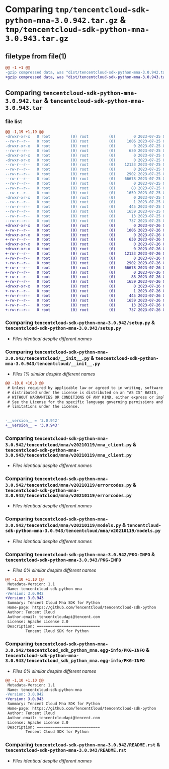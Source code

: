 # Comparing `tmp/tencentcloud-sdk-python-mna-3.0.942.tar.gz` & `tmp/tencentcloud-sdk-python-mna-3.0.943.tar.gz`

## filetype from file(1)

```diff
@@ -1 +1 @@
-gzip compressed data, was "dist/tencentcloud-sdk-python-mna-3.0.942.tar", last modified: Tue Jul 25 04:21:37 2023, max compression
+gzip compressed data, was "dist/tencentcloud-sdk-python-mna-3.0.943.tar", last modified: Wed Jul 26 00:40:56 2023, max compression
```

## Comparing `tencentcloud-sdk-python-mna-3.0.942.tar` & `tencentcloud-sdk-python-mna-3.0.943.tar`

### file list

```diff
@@ -1,19 +1,19 @@
-drwxr-xr-x   0 root         (0) root         (0)        0 2023-07-25 04:21:37.000000 tencentcloud-sdk-python-mna-3.0.942/
--rw-r--r--   0 root         (0) root         (0)     1006 2023-07-25 04:21:36.000000 tencentcloud-sdk-python-mna-3.0.942/setup.py
-drwxr-xr-x   0 root         (0) root         (0)        0 2023-07-25 04:21:37.000000 tencentcloud-sdk-python-mna-3.0.942/tencentcloud/
--rw-r--r--   0 root         (0) root         (0)      630 2023-07-25 04:21:36.000000 tencentcloud-sdk-python-mna-3.0.942/tencentcloud/__init__.py
-drwxr-xr-x   0 root         (0) root         (0)        0 2023-07-25 04:21:37.000000 tencentcloud-sdk-python-mna-3.0.942/tencentcloud/mna/
-drwxr-xr-x   0 root         (0) root         (0)        0 2023-07-25 04:21:37.000000 tencentcloud-sdk-python-mna-3.0.942/tencentcloud/mna/v20210119/
--rw-r--r--   0 root         (0) root         (0)    12133 2023-07-25 04:21:36.000000 tencentcloud-sdk-python-mna-3.0.942/tencentcloud/mna/v20210119/mna_client.py
--rw-r--r--   0 root         (0) root         (0)        0 2023-07-25 04:21:36.000000 tencentcloud-sdk-python-mna-3.0.942/tencentcloud/mna/v20210119/__init__.py
--rw-r--r--   0 root         (0) root         (0)     2902 2023-07-25 04:21:36.000000 tencentcloud-sdk-python-mna-3.0.942/tencentcloud/mna/v20210119/errorcodes.py
--rw-r--r--   0 root         (0) root         (0)    66678 2023-07-25 04:21:36.000000 tencentcloud-sdk-python-mna-3.0.942/tencentcloud/mna/v20210119/models.py
--rw-r--r--   0 root         (0) root         (0)        0 2023-07-25 04:21:36.000000 tencentcloud-sdk-python-mna-3.0.942/tencentcloud/mna/__init__.py
--rw-r--r--   0 root         (0) root         (0)       88 2023-07-25 04:21:37.000000 tencentcloud-sdk-python-mna-3.0.942/setup.cfg
--rw-r--r--   0 root         (0) root         (0)     1659 2023-07-25 04:21:37.000000 tencentcloud-sdk-python-mna-3.0.942/PKG-INFO
-drwxr-xr-x   0 root         (0) root         (0)        0 2023-07-25 04:21:37.000000 tencentcloud-sdk-python-mna-3.0.942/tencentcloud_sdk_python_mna.egg-info/
--rw-r--r--   0 root         (0) root         (0)        1 2023-07-25 04:21:37.000000 tencentcloud-sdk-python-mna-3.0.942/tencentcloud_sdk_python_mna.egg-info/dependency_links.txt
--rw-r--r--   0 root         (0) root         (0)      445 2023-07-25 04:21:37.000000 tencentcloud-sdk-python-mna-3.0.942/tencentcloud_sdk_python_mna.egg-info/SOURCES.txt
--rw-r--r--   0 root         (0) root         (0)     1659 2023-07-25 04:21:37.000000 tencentcloud-sdk-python-mna-3.0.942/tencentcloud_sdk_python_mna.egg-info/PKG-INFO
--rw-r--r--   0 root         (0) root         (0)       13 2023-07-25 04:21:37.000000 tencentcloud-sdk-python-mna-3.0.942/tencentcloud_sdk_python_mna.egg-info/top_level.txt
--rw-r--r--   0 root         (0) root         (0)      737 2023-07-25 04:21:36.000000 tencentcloud-sdk-python-mna-3.0.942/README.rst
+drwxr-xr-x   0 root         (0) root         (0)        0 2023-07-26 00:40:56.000000 tencentcloud-sdk-python-mna-3.0.943/
+-rw-r--r--   0 root         (0) root         (0)     1006 2023-07-26 00:40:56.000000 tencentcloud-sdk-python-mna-3.0.943/setup.py
+drwxr-xr-x   0 root         (0) root         (0)        0 2023-07-26 00:40:56.000000 tencentcloud-sdk-python-mna-3.0.943/tencentcloud/
+-rw-r--r--   0 root         (0) root         (0)      630 2023-07-26 00:40:56.000000 tencentcloud-sdk-python-mna-3.0.943/tencentcloud/__init__.py
+drwxr-xr-x   0 root         (0) root         (0)        0 2023-07-26 00:40:56.000000 tencentcloud-sdk-python-mna-3.0.943/tencentcloud/mna/
+drwxr-xr-x   0 root         (0) root         (0)        0 2023-07-26 00:40:56.000000 tencentcloud-sdk-python-mna-3.0.943/tencentcloud/mna/v20210119/
+-rw-r--r--   0 root         (0) root         (0)    12133 2023-07-26 00:40:56.000000 tencentcloud-sdk-python-mna-3.0.943/tencentcloud/mna/v20210119/mna_client.py
+-rw-r--r--   0 root         (0) root         (0)        0 2023-07-26 00:40:56.000000 tencentcloud-sdk-python-mna-3.0.943/tencentcloud/mna/v20210119/__init__.py
+-rw-r--r--   0 root         (0) root         (0)     2902 2023-07-26 00:40:56.000000 tencentcloud-sdk-python-mna-3.0.943/tencentcloud/mna/v20210119/errorcodes.py
+-rw-r--r--   0 root         (0) root         (0)    66678 2023-07-26 00:40:56.000000 tencentcloud-sdk-python-mna-3.0.943/tencentcloud/mna/v20210119/models.py
+-rw-r--r--   0 root         (0) root         (0)        0 2023-07-26 00:40:56.000000 tencentcloud-sdk-python-mna-3.0.943/tencentcloud/mna/__init__.py
+-rw-r--r--   0 root         (0) root         (0)       88 2023-07-26 00:40:56.000000 tencentcloud-sdk-python-mna-3.0.943/setup.cfg
+-rw-r--r--   0 root         (0) root         (0)     1659 2023-07-26 00:40:56.000000 tencentcloud-sdk-python-mna-3.0.943/PKG-INFO
+drwxr-xr-x   0 root         (0) root         (0)        0 2023-07-26 00:40:56.000000 tencentcloud-sdk-python-mna-3.0.943/tencentcloud_sdk_python_mna.egg-info/
+-rw-r--r--   0 root         (0) root         (0)        1 2023-07-26 00:40:56.000000 tencentcloud-sdk-python-mna-3.0.943/tencentcloud_sdk_python_mna.egg-info/dependency_links.txt
+-rw-r--r--   0 root         (0) root         (0)      445 2023-07-26 00:40:56.000000 tencentcloud-sdk-python-mna-3.0.943/tencentcloud_sdk_python_mna.egg-info/SOURCES.txt
+-rw-r--r--   0 root         (0) root         (0)     1659 2023-07-26 00:40:56.000000 tencentcloud-sdk-python-mna-3.0.943/tencentcloud_sdk_python_mna.egg-info/PKG-INFO
+-rw-r--r--   0 root         (0) root         (0)       13 2023-07-26 00:40:56.000000 tencentcloud-sdk-python-mna-3.0.943/tencentcloud_sdk_python_mna.egg-info/top_level.txt
+-rw-r--r--   0 root         (0) root         (0)      737 2023-07-26 00:40:56.000000 tencentcloud-sdk-python-mna-3.0.943/README.rst
```

### Comparing `tencentcloud-sdk-python-mna-3.0.942/setup.py` & `tencentcloud-sdk-python-mna-3.0.943/setup.py`

 * *Files identical despite different names*

### Comparing `tencentcloud-sdk-python-mna-3.0.942/tencentcloud/__init__.py` & `tencentcloud-sdk-python-mna-3.0.943/tencentcloud/__init__.py`

 * *Files 1% similar despite different names*

```diff
@@ -10,8 +10,8 @@
 # Unless required by applicable law or agreed to in writing, software
 # distributed under the License is distributed on an "AS IS" BASIS,
 # WITHOUT WARRANTIES OR CONDITIONS OF ANY KIND, either express or implied.
 # See the License for the specific language governing permissions and
 # limitations under the License.
 
 
-__version__ = '3.0.942'
+__version__ = '3.0.943'
```

### Comparing `tencentcloud-sdk-python-mna-3.0.942/tencentcloud/mna/v20210119/mna_client.py` & `tencentcloud-sdk-python-mna-3.0.943/tencentcloud/mna/v20210119/mna_client.py`

 * *Files identical despite different names*

### Comparing `tencentcloud-sdk-python-mna-3.0.942/tencentcloud/mna/v20210119/errorcodes.py` & `tencentcloud-sdk-python-mna-3.0.943/tencentcloud/mna/v20210119/errorcodes.py`

 * *Files identical despite different names*

### Comparing `tencentcloud-sdk-python-mna-3.0.942/tencentcloud/mna/v20210119/models.py` & `tencentcloud-sdk-python-mna-3.0.943/tencentcloud/mna/v20210119/models.py`

 * *Files identical despite different names*

### Comparing `tencentcloud-sdk-python-mna-3.0.942/PKG-INFO` & `tencentcloud-sdk-python-mna-3.0.943/PKG-INFO`

 * *Files 0% similar despite different names*

```diff
@@ -1,10 +1,10 @@
 Metadata-Version: 1.1
 Name: tencentcloud-sdk-python-mna
-Version: 3.0.942
+Version: 3.0.943
 Summary: Tencent Cloud Mna SDK for Python
 Home-page: https://github.com/TencentCloud/tencentcloud-sdk-python
 Author: Tencent Cloud
 Author-email: tencentcloudapi@tencent.com
 License: Apache License 2.0
 Description: ============================
         Tencent Cloud SDK for Python
```

### Comparing `tencentcloud-sdk-python-mna-3.0.942/tencentcloud_sdk_python_mna.egg-info/PKG-INFO` & `tencentcloud-sdk-python-mna-3.0.943/tencentcloud_sdk_python_mna.egg-info/PKG-INFO`

 * *Files 0% similar despite different names*

```diff
@@ -1,10 +1,10 @@
 Metadata-Version: 1.1
 Name: tencentcloud-sdk-python-mna
-Version: 3.0.942
+Version: 3.0.943
 Summary: Tencent Cloud Mna SDK for Python
 Home-page: https://github.com/TencentCloud/tencentcloud-sdk-python
 Author: Tencent Cloud
 Author-email: tencentcloudapi@tencent.com
 License: Apache License 2.0
 Description: ============================
         Tencent Cloud SDK for Python
```

### Comparing `tencentcloud-sdk-python-mna-3.0.942/README.rst` & `tencentcloud-sdk-python-mna-3.0.943/README.rst`

 * *Files identical despite different names*

